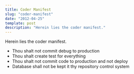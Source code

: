 ```yaml
---
title: Coder Manifest
slug: "coder-manifest"
date: "2012-04-25"
template: post
description: "Herein lies the coder manifest."
---
```

Herein lies the coder manifest.

- Thou shalt not commit debug to production
- Thou shalt create test for everything
- Thou shalt not commit code to production and not deploy
- Database shall not be kept it thy repository control system
